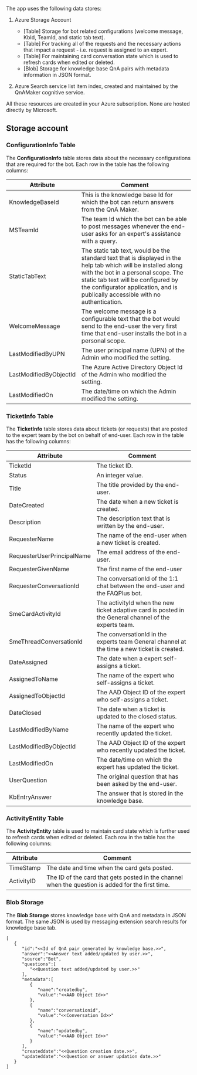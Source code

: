 The app uses the following data stores:

1. Azure Storage Account

   * [Table] Storage for bot related configurations (welcome message, KbId, TeamId, and static tab text).
   * [Table] For tracking all of the requests and the necessary actions that impact a request - i.e. request is assigned to an expert.
   * [Table] For maintaining card conversation state which is used to refresh cards when edited or deleted.
   * [Blob]  Storage for knowledge base QnA pairs with metadata information in JSON format.

2. Azure Search service list item index, created and maintained by the QnAMaker cognitive service.

 All these resources are created in your Azure subscription. None are hosted directly by Microsoft.

## Storage account
 ### ConfigurationInfo Table
 
The **ConfigurationInfo** table stores data about the necessary configurations that are required for the bot. Each row in the table has the following columns:

|Attribute | Comment|
-----------|---------
KnowledgeBaseId | This is the knowledge base Id for which the bot can return answers from the QnA Maker.
MSTeamId | The team Id which the bot can be able to post messages whenever the end-user asks for an expert's assistance with a query.
StaticTabText | The static tab text, would be the standard text that is displayed in the help tab which will be installed along with the bot in a personal scope. The static tab text will be configured by the configurator application, and is publically accessible with no authentication.
WelcomeMessage | The welcome message is a configurable text that the bot would send to the end-user the very first time that end-user installs the bot in a personal scope.
LastModifiedByUPN | The user principal name (UPN) of the Admin who modified the setting.
LastModifiedByObjectId | The Azure Active Directory Object Id of the Admin who modified the setting.
LastModifiedOn | The date/time on which the Admin modified the setting.

### TicketInfo Table

The **TicketInfo** table stores data about tickets (or requests) that are posted to the expert team by the bot on behalf of end-user. Each row in the table has the following columns:
  
|Attribute | Comment|
-----------|---------
|TicketId|The ticket ID.
|Status|An integer value.
|Title|The title provided by the end-user.
|DateCreated|The date when a new ticket is created.
|Description|The description text that is written by the end-user.
|RequesterName|The name of the end-user when a new ticket is created.
|RequesterUserPrincipalName|The email address of the end-user.
|RequesterGivenName|The first name of the end-user
|RequesterConversationId|The conversationId of the 1:1 chat between the end-user and the FAQPlus bot.
|SmeCardActivityId|The activityId when the new ticket adaptive card is posted in the General channel of the experts team.
|SmeThreadConversationId|The conversationId in the experts team General channel at the time a new ticket is created.
|DateAssigned|The date when a expert self-assigns a ticket.
|AssignedToName|The name of the expert who self-assigns a ticket.
|AssignedToObjectId|The AAD Object ID of the expert who self-assigns a ticket.
|DateClosed|The date when a ticket is updated to the closed status.
|LastModifiedByName|The name of the expert who recently updated the ticket.
|LastModifiedByObjectId|The AAD Object ID of the expert who recently updated the ticket.
|LastModifiedOn|The date/time on which the expert has updated the ticket.
|UserQuestion|The original question that has been asked by the end-user.
|KbEntryAnswer|The answer that is stored in the knowledge base.

### ActivityEntity Table 

The **ActivityEntity** table is used to maintain card state which is further used to refresh cards when edited or deleted. Each row in the table has the following columns:

|Attribute | Comment|
-----------|---------
TimeStamp | The date and time when the card gets posted.
ActivityID | The ID of the card that gets posted in the channel when the question is added for the first time.

### Blob Storage

The **Blob Storage** stores knowledge base with QnA and metadata in JSON format.
The same JSON is used by messaging extension search results for knowledge base tab.

```
[ 
   { 
      "id":"<<Id of QnA pair generated by knowledge base.>>",
      "answer":"<<Answer text added/updated by user.>>",
      "source":"Bot",
      "questions":[ 
         "<<Question text added/updated by user.>>"
      ],
      "metadata":[ 
         { 
            "name":"createdby",
            "value":"<<AAD Object Id>>"
         },
         { 
            "name":"conversationid",
            "value":"<<Conversation Id>>"
         },
         { 
            "name":"updatedby",
            "value":"<<AAD Object Id>>"
         }
      ],
      "createddate":"<<Question creation date.>>",
      "updateddate":"<<Question or answer updation date.>>"
   }
]
```